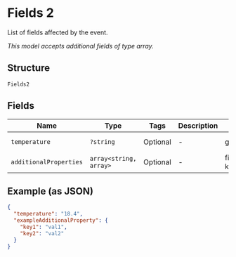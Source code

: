 
# Fields 2

List of fields affected by the event.

*This model accepts additional fields of type array.*

## Structure

`Fields2`

## Fields

| Name | Type | Tags | Description | Getter | Setter |
|  --- | --- | --- | --- | --- | --- |
| `temperature` | `?string` | Optional | - | getTemperature(): ?string | setTemperature(?string temperature): void |
| `additionalProperties` | `array<string, array>` | Optional | - | findAdditionalProperty(string key): array | additionalProperty(string key, array value): void |

## Example (as JSON)

```json
{
  "temperature": "18.4",
  "exampleAdditionalProperty": {
    "key1": "val1",
    "key2": "val2"
  }
}
```

